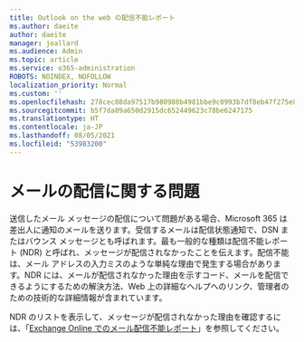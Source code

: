 ```yaml
---
title: Outlook on the web の配信不能レポート
ms.author: daeite
author: daeite
manager: joallard
ms.audience: Admin
ms.topic: article
ms.service: o365-administration
ROBOTS: NOINDEX, NOFOLLOW
localization_priority: Normal
ms.custom: ''
ms.openlocfilehash: 278cec08da97517b980988b4981bbe9c0993b7df8eb47f275e8bb5572495916d
ms.sourcegitcommit: b5f7da89a650d2915dc652449623c78be6247175
ms.translationtype: HT
ms.contentlocale: ja-JP
ms.lasthandoff: 08/05/2021
ms.locfileid: "53983200"
---
```

# <a name="issues-with-email-delivery"></a>メールの配信に関する問題

送信したメール メッセージの配信について問題がある場合、Microsoft 365 は差出人に通知のメールを送ります。受信するメールは配信状態通知で、DSN またはバウンス メッセージとも呼ばれます。最も一般的な種類は配信不能レポート (NDR) と呼ばれ、メッセージが配信されなかったことを伝えます。配信不能は、メール アドレスの入力ミスのような単純な理由で発生する場合があります。NDR には、メールが配信されなかった理由を示すコード、メールを配信できるようにするための解決方法、Web 上の詳細なヘルプへのリンク、管理者のための技術的な詳細情報が含まれています。

NDR のリストを表示して、メッセージが配信されなかった理由を確認するには、「[Exchange Online でのメール配信不能レポート](https://docs.microsoft.com/exchange/mail-flow-best-practices/non-delivery-reports-in-exchange-online/non-delivery-reports-in-exchange-online)」を参照してください。